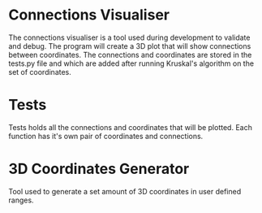 # <b>Connections Visualiser</b>

The connections visualiser is a tool used during development to validate and debug. The program will create a 3D plot that will show connections between coordinates. The connections and coordinates are stored in the tests.py file and which are added after running Kruskal's algorithm on the set of coordinates.

# <b>Tests</b>

Tests holds all the connections and coordinates that will be plotted. Each function has it's own pair of coordinates and connections.

# 3D Coordinates Generator

Tool used to generate a set amount of 3D coordinates in user defined ranges.
